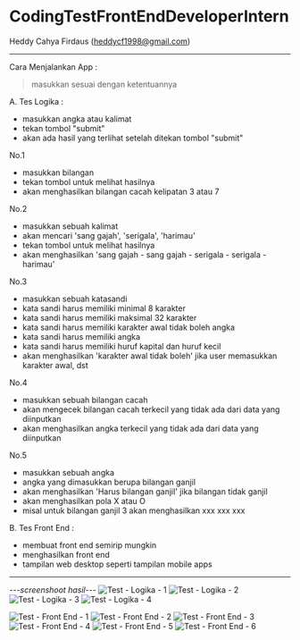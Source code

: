 # CodingTestFrontEndDeveloperIntern

Heddy Cahya Firdaus (heddycf1998@gmail.com)

-------------------------------------------
Cara Menjalankan App : 
> masukkan sesuai dengan ketentuannya

A. Tes Logika :
- masukkan angka atau kalimat
- tekan tombol "submit"
- akan ada hasil yang terlihat setelah ditekan tombol "submit"

No.1
- masukkan bilangan
- tekan tombol untuk melihat hasilnya
- akan menghasilkan bilangan cacah kelipatan 3 atau 7

No.2
- masukkan sebuah kalimat
- akan mencari 'sang gajah', 'serigala', 'harimau'
- tekan tombol untuk melihat hasilnya
- akan menghasilkan 'sang gajah - sang gajah - serigala - serigala - harimau'

No.3
- masukkan sebuah katasandi
- kata sandi harus memiliki minimal 8 karakter
- kata sandi harus memiliki maksimal 32 karakter
- kata sandi harus memiliki karakter awal tidak boleh angka
- kata sandi harus memiliki angka
- kata sandi harus memiliki huruf kapital dan huruf kecil
- akan menghasilkan 'karakter awal tidak boleh' jika user memasukkan karakter awal, dst

No.4
- masukkan sebuah bilangan cacah
- akan mengecek bilangan cacah terkecil yang tidak ada dari data yang diinputkan
- akan menghasilkan angka terkecil yang tidak ada dari data yang diinputkan

No.5
- masukkan sebuah angka
- angka yang dimasukkan berupa bilangan ganjil
- akan menghasilkan 'Harus bilangan ganjil' jika bilangan tidak ganjil
- akan menghasilkan pola X atau O
- misal untuk bilangan ganjil 3 akan menghasilkan xxx xxx xxx

B. Tes Front End :
- membuat front end semirip mungkin
- menghasilkan front end
- tampilan web desktop seperti tampilan mobile apps
-------------------------------------------

---*screenshoot hasil*---
![Test - Logika - 1](https://github.com/heddycf1998/CodingTestFrondEndDeveloperIntern/assets/49559879/d33e18f0-a42e-4345-b8e1-3fa0a07d7e52)
![Test - Logika - 2](https://github.com/heddycf1998/CodingTestFrondEndDeveloperIntern/assets/49559879/f982d6b9-56a2-44b4-9fb4-670e725bc1eb)
![Test - Logika - 3](https://github.com/heddycf1998/CodingTestFrondEndDeveloperIntern/assets/49559879/a0cc5583-9777-4512-8443-bde90031d904)
![Test - Logika - 4](https://github.com/heddycf1998/CodingTestFrondEndDeveloperIntern/assets/49559879/5b13f8e9-48b4-42d1-aea3-10249b2b5f8b)

![Test - Front End - 1](https://github.com/heddycf1998/CodingTestFrondEndDeveloperIntern/assets/49559879/13da64cf-7239-433d-96c3-0aa094f43c0f)
![Test - Front End - 2](https://github.com/heddycf1998/CodingTestFrondEndDeveloperIntern/assets/49559879/41bb09ca-fe30-45d4-a805-6cc7f0afbd35)
![Test - Front End - 3](https://github.com/heddycf1998/CodingTestFrondEndDeveloperIntern/assets/49559879/9e04c934-b919-47b4-b24c-929762d1f264)
![Test - Front End - 4](https://github.com/heddycf1998/CodingTestFrondEndDeveloperIntern/assets/49559879/b7adad1f-228e-4aea-b56a-fd684d7ee593)
![Test - Front End - 5](https://github.com/heddycf1998/CodingTestFrondEndDeveloperIntern/assets/49559879/346bcacb-c5cf-40b1-ad5b-2fcef384daac)
![Test - Front End - 6](https://github.com/heddycf1998/CodingTestFrondEndDeveloperIntern/assets/49559879/814768a9-79de-4e04-8186-9ffcfec89368)
